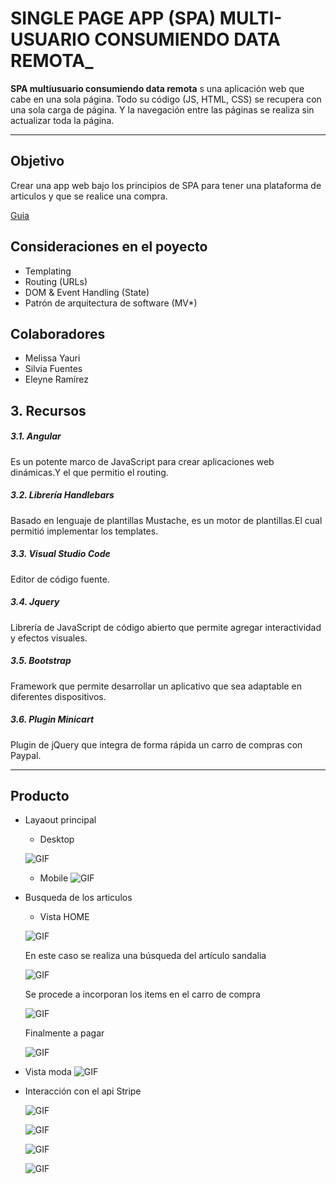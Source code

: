

# SINGLE PAGE APP (SPA) MULTI-USUARIO CONSUMIENDO DATA REMOTA_

**SPA multiusuario consumiendo data remota** s una aplicación web que cabe en una sola página. Todo su código (JS, HTML, CSS) se recupera con una sola carga de página. Y la navegación entre las páginas se realiza sin actualizar toda la página.

***
## Objetivo
Crear una app web bajo los principios de SPA para tener una plataforma de articulos y que se realice una compra.

[Guia](https://fab.com/)

## Consideraciones en el poyecto
* Templating
* Routing (URLs)
* DOM & Event Handling (State)
* Patrón de arquitectura de software (MV*)

## Colaboradores

* Melissa Yauri
* Silvia Fuentes
* Eleyne Ramírez

## 3. Recursos

##### 3.1. Angular
Es un potente marco de JavaScript para crear aplicaciones web dinámicas.Y el que permitio el routing.

##### 3.2. Librería Handlebars
Basado en  lenguaje de plantillas Mustache, es un motor de plantillas.El cual permitió implementar los templates.

##### 3.3. Visual Studio Code
Editor de código fuente.

##### 3.4. Jquery
Librería de JavaScript de código abierto que permite agregar interactividad y efectos visuales.

##### 3.5. Bootstrap
 Framework que permite desarrollar un aplicativo que sea adaptable en diferentes dispositivos.

##### 3.6. Plugin Minicart
Plugin de jQuery que integra de forma rápida un carro de compras con Paypal.


***
## Producto

* Layaout principal
  - Desktop

   ![GIF](public/assets/images/layaout1.PNG)

  - Mobile
    ![GIF](public/assets/images/layaout2.PNG)

* Busqueda de los articulos
  - Vista HOME

   ![GIF](public/assets/images/layaout3.PNG)

   En este caso se realiza una búsqueda del artículo sandalia

   ![GIF](public/assets/images/layaout4.PNG)

   Se procede a incorporan los items en el carro de compra

   ![GIF](public/assets/images/layaout5.PNG)

   Finalmente a pagar

   ![GIF](public/assets/images/layaout6.PNG)

 - Vista moda
   ![GIF](public/assets/images/moda.PNG)
* Interacción con el api Stripe

  ![GIF](public/assets/images/img6.jpg)

  ![GIF](public/assets/images/img7.jpg)

  ![GIF](public/assets/images/img8.jpg)

  ![GIF](public/assets/images/img9.jpg)
